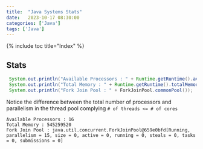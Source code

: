```yaml
---
title:  "Java Systems Stats"
date:   2023-10-17 08:30:00
categories: ['Java']
tags: ['Java']
---
```

{% include toc title="Index" %}
## Stats

```java
 System.out.println("Available Processors : " + Runtime.getRuntime().availableProcessors());
 System.out.println("Total Memory : " + Runtime.getRuntime().totalMemory());
 System.out.println("Fork Join Pool : " + ForkJoinPool.commonPool());
```

Notice the difference between the total number of processors and parallelism in the thread pool complying
`# of threads <= # of cores`

```log
Available Processors : 16
Total Memory : 545259520
Fork Join Pool : java.util.concurrent.ForkJoinPool@659e0bfd[Running, parallelism = 15, size = 0, active = 0, running = 0, steals = 0, tasks = 0, submissions = 0]
```